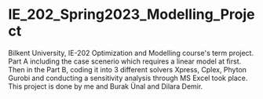 # IE_202_Spring2023_Modelling_Project
Bilkent University, IE-202 Optimization and Modelling course's term project. Part A including the case scenerio which requires a linear model at first. Then in the Part B, coding it into 3 different solvers Xpress, Cplex, Phyton Gurobi and conducting a sensitivity analysis through MS Excel took place. This project is done by me and Burak Ünal and Dilara Demir.
